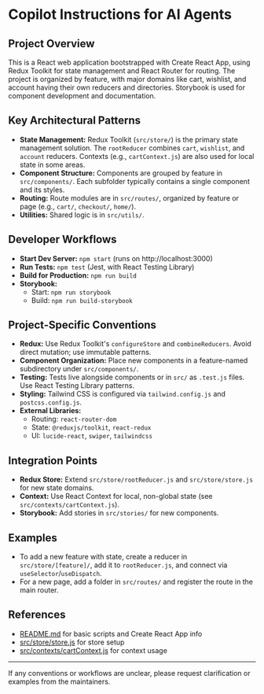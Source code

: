 # Copilot Instructions for AI Agents

## Project Overview
This is a React web application bootstrapped with Create React App, using Redux Toolkit for state management and React Router for routing. The project is organized by feature, with major domains like cart, wishlist, and account having their own reducers and directories. Storybook is used for component development and documentation.

## Key Architectural Patterns
- **State Management:** Redux Toolkit (`src/store/`) is the primary state management solution. The `rootReducer` combines `cart`, `wishlist`, and `account` reducers. Contexts (e.g., `cartContext.js`) are also used for local state in some areas.
- **Component Structure:** Components are grouped by feature in `src/components/`. Each subfolder typically contains a single component and its styles.
- **Routing:** Route modules are in `src/routes/`, organized by feature or page (e.g., `cart/`, `checkout/`, `home/`).
- **Utilities:** Shared logic is in `src/utils/`.

## Developer Workflows
- **Start Dev Server:** `npm start` (runs on http://localhost:3000)
- **Run Tests:** `npm test` (Jest, with React Testing Library)
- **Build for Production:** `npm run build`
- **Storybook:**
  - Start: `npm run storybook`
  - Build: `npm run build-storybook`

## Project-Specific Conventions
- **Redux:** Use Redux Toolkit's `configureStore` and `combineReducers`. Avoid direct mutation; use immutable patterns.
- **Component Organization:** Place new components in a feature-named subdirectory under `src/components/`.
- **Testing:** Tests live alongside components or in `src/` as `.test.js` files. Use React Testing Library patterns.
- **Styling:** Tailwind CSS is configured via `tailwind.config.js` and `postcss.config.js`.
- **External Libraries:**
  - Routing: `react-router-dom`
  - State: `@reduxjs/toolkit`, `react-redux`
  - UI: `lucide-react`, `swiper`, `tailwindcss`

## Integration Points
- **Redux Store:** Extend `src/store/rootReducer.js` and `src/store/store.js` for new state domains.
- **Context:** Use React Context for local, non-global state (see `src/contexts/cartContext.js`).
- **Storybook:** Add stories in `src/stories/` for new components.

## Examples
- To add a new feature with state, create a reducer in `src/store/[feature]/`, add it to `rootReducer.js`, and connect via `useSelector`/`useDispatch`.
- For a new page, add a folder in `src/routes/` and register the route in the main router.

## References
- [README.md](../README.md) for basic scripts and Create React App info
- [src/store/store.js](../src/store/store.js) for store setup
- [src/contexts/cartContext.js](../src/contexts/cartContext.js) for context usage

---
If any conventions or workflows are unclear, please request clarification or examples from the maintainers.
